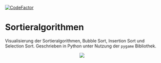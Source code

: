 [![CodeFactor](https://www.codefactor.io/repository/github/amadr/sortieralgorithmen/badge/main)](https://www.codefactor.io/repository/github/amadr/sortieralgorithmen/overview/main)

# Sortieralgorithmen
Visualisierung der Sortieralgorithmen, Bubble Sort, Insertion Sort und Selection Sort. Geschrieben in Python unter Nutzung der <code>pygame</code> Bibliothek.

<p align="center">
  <img src="https://user-images.githubusercontent.com/69305541/147875359-2c331503-4cbb-4617-88e7-02bfed282f79.png" />
</p>

